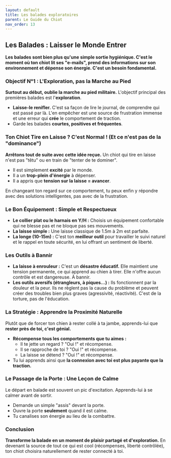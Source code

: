 ```yaml
---
layout: default
title: Les balades exploratoires
parent: Le Guide du Chiot
nav_order: 13
---
```


## **Les Balades : Laisser le Monde Entrer**

**Les balades sont bien plus qu'une simple sortie hygiénique. C'est le moment où ton chiot lit ses "e-mails", prend des informations sur son environnement et dépense son énergie. C'est un besoin fondamental.**

### **Objectif N°1 : L'Exploration, pas la Marche au Pied**

**Surtout au début, oublie la marche au pied militaire.** L'objectif principal des premières balades est l'**exploration**.
- **Laisse-le renifler.** C'est sa façon de lire le journal, de comprendre qui est passé par là. L'en empêcher est une source de frustration immense et une erreur qui **crée** le comportement de traction.
- Garde les balades **courtes, positives et fréquentes**.

### **Ton Chiot Tire en Laisse ? C'est Normal ! (Et ce n'est pas de la "dominance")**

**Arrêtons tout de suite avec cette idée reçue.** Un chiot qui tire en laisse n'est pas "têtu" ou en train de "tenter de te dominer".
- Il est simplement **excité** par le monde.
- Il a un **trop-plein d'énergie** à dépenser.
- Il a appris que **tension sur la laisse = avancer**.

En changeant ton regard sur ce comportement, tu peux enfin y répondre avec des solutions intelligentes, pas avec de la frustration.

### **Le Bon Équipement : Simple et Respectueux**

- **Le collier plat ou le harnais en Y/H :** Choisis un équipement confortable qui ne blesse pas et ne bloque pas ses mouvements.
- **La laisse simple :** Une laisse classique de 1.5m à 2m est parfaite.
- **La longe (10-15m) :** C'est ton **meilleur outil** pour travailler le suivi naturel et le rappel en toute sécurité, en lui offrant un sentiment de liberté.

### **Les Outils à Bannir**

- **La laisse à enrouleur :** C'est un **désastre éducatif.** Elle maintient une tension permanente, ce qui apprend au chien à tirer. Elle n'offre aucun contrôle et est dangereuse. À bannir.
- **Les outils aversifs (étrangleurs, à piques...) :** Ils fonctionnent par la douleur et la peur. Ils ne règlent pas la cause du problème et peuvent créer des troubles bien plus graves (agressivité, réactivité). C'est de la torture, pas de l'éducation.

### **La Stratégie : Apprendre la Proximité Naturelle**

Plutôt que de forcer ton chien à rester collé à ta jambe, apprends-lui que **rester près de toi, c'est génial.**
- **Récompense tous les comportements que tu aimes :**
  - Il te jette un regard ? "Oui !" et récompense.
  - Il se rapproche de toi ? "Oui !" et récompense.
  - La laisse se détend ? "Oui !" et récompense.
- Tu lui apprends ainsi que **la connexion avec toi est plus payante que la traction.**

### **Le Passage de la Porte : Une Leçon de Calme**

Le départ en balade est souvent un pic d'excitation. Apprends-lui à se calmer avant de sortir.
- Demande un simple "assis" devant la porte.
- Ouvre la porte **seulement** quand il est calme.
- Tu canalises son énergie au lieu de la combattre.

### **Conclusion**

**Transforme la balade en un moment de plaisir partagé et d'exploration.** En devenant la source de tout ce qui est cool (récompenses, liberté contrôlée), ton chiot choisira naturellement de rester connecté à toi. 
